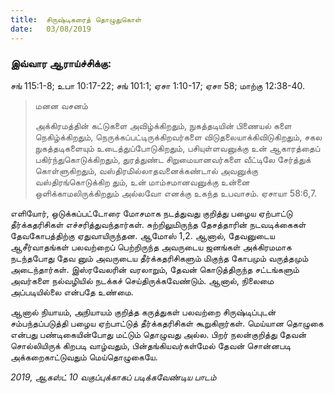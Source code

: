 ```yaml
---
title:  சிருஷ்டிகரைத் தொழுதுகொள்
date:   03/08/2019
---
```


### இவ்வார ஆராய்ச்சிக்கு: 
சங் 115:1-8; உபா 10:17-22; சங் 101:1; ஏசா 1:10-17; ஏசா 58; மாற்கு 12:38-40.

> <p>மனன வசனம்</p> 
> அக்கிரமத்தின் கட்டுகளை அவிழ்க்கிறதும், நுகத்தடியின் பிணையல் களை நெகிழ்க்கிறதும், நெருக்கப்பட்டிருக்கிறவர்களை விடுதலையாக்கிவிடுகிறதும், சகல நுகத்தடிகளையும் உடைத்துப்போடுகிறதும், பசியுள்ளவனுக்கு உன் ஆகாரத்தைப் பகிர்ந்துகொடுக்கிறதும், துரத்துண்ட சிறுமையானவர்களை வீட்டிலே சேர்த்துக் கொள்ளுகிறதும், வஸ்திரமில்லாதவனைக்கண்டால் அவனுக்கு வஸ்திரங்கொடுக்கிற தும், உன் மாம்சமானவனுக்கு உன்னை ஒளிக்காமலிருக்கிறதும் அல்லவோ எனக்கு உகந்த உபவாசம். ஏசாயா 58:6,7.

எளியோர், ஒடுக்கப்பட்டோரை மோசமாக நடத்துவது குறித்து பழைய ஏற்பாட்டு தீர்க்கதரிசிகள் எச்சரித்துவந்தார்கள். சுற்றிலுமிருந்த தேசத்தாரின் நடவடிக்கைகள் தேவகோபத்திற்கு ஏதுவாயிருந்தன. ஆமோஸ் 1,2. ஆனால், தேவனுடைய ஆசீர்வாதங்கள் பலவற்றைப் பெற்றிருந்த அவருடைய ஜனங்கள் அக்கிரமமாக நடந்தபோது தேவ னும் அவருடைய தீர்க்கதரிசிகளும் மிகுந்த கோபமும் வருத்தமும் அடைந்தார்கள்.  இஸ்ரவேலரின் வரலாறும், தேவன் கொடுத்திருந்த சட்டங்களும் அவர்களை நல்வழியில் நடக்கச் செய்திருக்கவேண்டும். ஆனால், நிலைமை அப்படியில்லை என்பதே உண்மை.

ஆனால் நியாயம், அநியாயம் குறித்த கருத்துகள் பலவற்றை சிருஷ்டிப்புடன் சம்பந்தப்படுத்தி பழைய ஏற்பாட்டுத் தீர்க்கதரிசிகள் கூறுகிறார்கள். மெய்யான தொழுகை என்பது பண்டிகையின்போது மட்டும் தொழுவது அல்ல.  பிறர் நலன்குறித்து தேவன் சொல்லியிருக் கிறபடி வாழ்வதும், பின்தங்கியவர்கள்மேல் தேவன் சொன்னபடி அக்கறைகாட்டுவதும் மெய்தொழுகையே.

_2019, ஆகஸ்ட் 10 வகுப்புக்காகப் படிக்கவேண்டிய பாடம்_